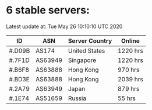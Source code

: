 # 6 stable servers:

Latest update at: Tue May 26 10:10:10 UTC 2020

| ID | ASN | Server Country | Online |
| -- | --- | -------------- | ------ |
| #.D09B | AS174 | United States | 1220 hrs |
| #.7F1D | AS63949 | Singapore | 1220 hrs |
| #.B6F8 | AS63888 | Hong Kong | 970 hrs |
| #.BD3E | AS63888 | Hong Kong | 2039 hrs |
| #.2A79 | AS63949 | Japan | 879 hrs |
| #.1E74 | AS51659 | Russia | 55 hrs |

